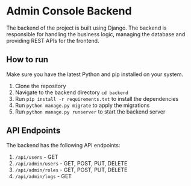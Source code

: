 # Admin Console Backend
The backend of the project is built using Django. The backend is responsible for handling the business logic, managing the database and providing REST APIs for the frontend.

## How to run
Make sure you have the latest Python and pip installed on your system.
1. Clone the repository
2. Navigate to the backend directory `cd backend`
3. Run `pip install -r requirements.txt` to install the dependencies
4. Run `python manage.py migrate` to apply the migrations
5. Run `python manage.py runserver` to start the backend server

## API Endpoints
The backend has the following API endpoints:
1. `/api/users` - GET
2. `/api/admin/users` - GET, POST, PUT, DELETE
3. `/api/admin/roles` - GET, POST, PUT, DELETE
3. `/api/admin/logs` - GET